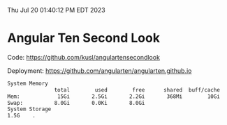 Thu Jul 20 01:40:12 PM EDT 2023

# Angular Ten Second Look

Code: https://github.com/kusl/angulartensecondlook

Deployment: https://github.com/angularten/angularten.github.io

```bash
System Memory
               total        used        free      shared  buff/cache   available
Mem:            15Gi       2.5Gi       2.2Gi       368Mi        10Gi        12Gi
Swap:          8.0Gi       0.0Ki       8.0Gi
System Storage
1.5G	.
```
```bash
